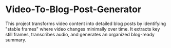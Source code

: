 # Video-To-Blog-Post-Generator
This project transforms video content into detailed blog posts by identifying "stable frames" where video changes minimally over time. It extracts key still frames, transcribes audio, and generates an organized blog-ready summary.
